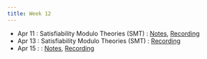 ```yaml
---
title: Week 12
---
```


- Apr 11 : Satisfiability Modulo Theories (SMT) : [Notes](https://hackmd.io/@lfs/rJmvbXkVq), [Recording](https://brown.hosted.panopto.com/Panopto/Pages/Viewer.aspx?id=83c00cec-d2ac-4cae-95af-ae2900f646e8)
- Apr 13 : Satisfiability Modulo Theories (SMT) : [Recording](https://brown.hosted.panopto.com/Panopto/Pages/Viewer.aspx?id=01dc5533-11df-4137-9997-ae2900f64704)
- Apr 15 : : [Notes](#), [Recording](#)
